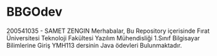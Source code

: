 # BBGOdev

200541035 - SAMET ZENGIN
Merhabalar, Bu Repository içerisinde Fırat Üniversitesi Teknoloji Fakültesi Yazılım Mühendisliği 1.Sınıf Bilgisayar Bilimlerine Giriş YMH113 dersinin Java ödevleri Bulunmaktadır.
